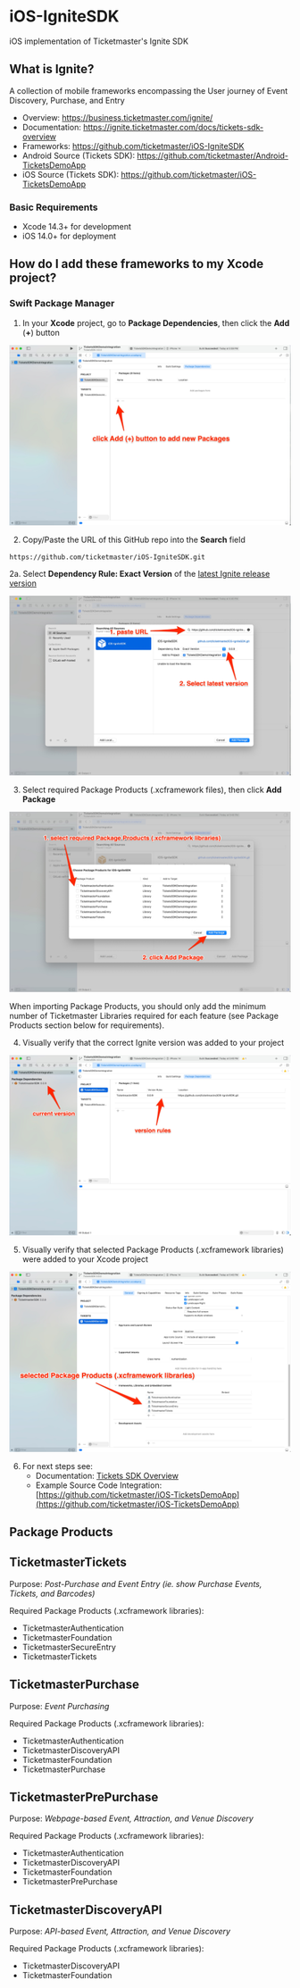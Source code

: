 # iOS-IgniteSDK

iOS implementation of Ticketmaster's Ignite SDK

## What is Ignite? 

A collection of mobile frameworks encompassing the User journey of Event Discovery, Purchase, and Entry

* Overview: https://business.ticketmaster.com/ignite/
* Documentation: https://ignite.ticketmaster.com/docs/tickets-sdk-overview
* Frameworks: https://github.com/ticketmaster/iOS-IgniteSDK
* Android Source (Tickets SDK): https://github.com/ticketmaster/Android-TicketsDemoApp
* iOS Source (Tickets SDK): https://github.com/ticketmaster/iOS-TicketsDemoApp

### Basic Requirements

* Xcode 14.3+ for development
* iOS 14.0+ for deployment

## How do I add these frameworks to my Xcode project?

### Swift Package Manager

1. In your **Xcode** project, go to **Package Dependencies**, then click the **Add** (**+**) button

![SPM_Step1](Screenshots/SPM_Step1.jpg)

2. Copy/Paste the URL of this GitHub repo into the **Search** field
```
https://github.com/ticketmaster/iOS-IgniteSDK.git
```

2a. Select **Dependency Rule: Exact Version** of the [latest Ignite release version](https://github.com/ticketmaster/iOS-IgniteSDK/releases)

![SPM_Step2](Screenshots/SPM_Step2.jpg)

3. Select required Package Products (.xcframework files), then click **Add Package**

![SPM_Step3](Screenshots/SPM_Step3.jpg)

When importing Package Products, you should only add the minimum number of Ticketmaster Libraries required for each feature (see Package Products section below for requirements).

4. Visually verify that the correct Ignite version was added to your project

![SPM_Step4](Screenshots/SPM_Step4.jpg)

5. Visually verify that selected Package Products (.xcframework libraries) were added to your Xcode project

![SPM_Step5](Screenshots/SPM_Step5.jpg)

6. For next steps see:
   * Documentation: [Tickets SDK Overview](https://ignite.ticketmaster.com/docs/tickets-sdk-overview)
   * Example Source Code Integration: [https://github.com/ticketmaster/iOS-TicketsDemoApp](https://github.com/ticketmaster/iOS-TicketsDemoApp)

## Package Products

## TicketmasterTickets

Purpose: *Post-Purchase and Event Entry (ie. show Purchase Events, Tickets, and Barcodes)*

Required Package Products (.xcframework libraries):

* TicketmasterAuthentication
* TicketmasterFoundation 
* TicketmasterSecureEntry
* TicketmasterTickets

## TicketmasterPurchase
Purpose: *Event Purchasing*

Required Package Products (.xcframework libraries):

* TicketmasterAuthentication
* TicketmasterDiscoveryAPI
* TicketmasterFoundation 
* TicketmasterPurchase

## TicketmasterPrePurchase
Purpose: *Webpage-based Event, Attraction, and Venue Discovery*

Required Package Products (.xcframework libraries):

* TicketmasterAuthentication
* TicketmasterDiscoveryAPI
* TicketmasterFoundation 
* TicketmasterPrePurchase

## TicketmasterDiscoveryAPI
Purpose: *API-based Event, Attraction, and Venue Discovery*

Required Package Products (.xcframework libraries):

* TicketmasterDiscoveryAPI
* TicketmasterFoundation 
